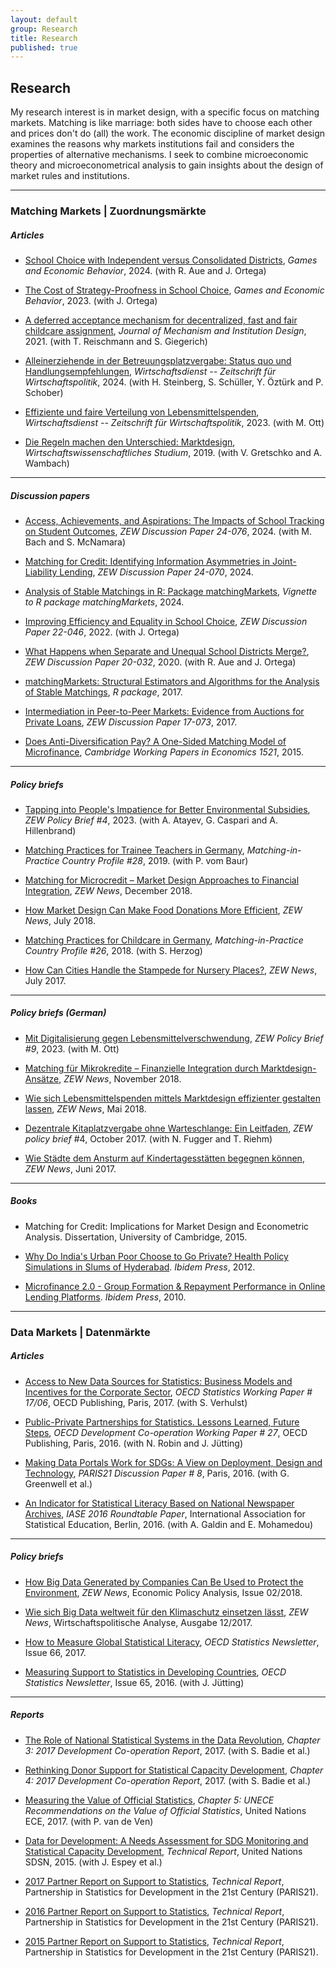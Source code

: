 ```yaml
---
layout: default
group: Research
title: Research
published: true
---
```




## Research

My research interest is in market design, with a specific focus on matching markets. Matching is like marriage: both sides have to choose each other and prices don't do (all) the work. The economic discipline of market design examines the reasons why markets institutions fail and considers the properties of alternative mechanisms. I seek to combine microeconomic theory and microeconometrical analysis to gain insights about the design of market rules and institutions.

***

### Matching Markets | Zuordnungsmärkte

##### Articles

<p> </p>

- [School Choice with Independent versus Consolidated Districts](https://doi.org/10.1016/j.geb.2024.07.003), *Games and Economic Behavior*, 2024. (with R. Aue and J. Ortega)

- [The Cost of Strategy-Proofness in School Choice](https://doi.org/10.1016/j.geb.2023.07.008), *Games and Economic Behavior*, 2023. (with J. Ortega)

- [A deferred acceptance mechanism for decentralized, fast and fair childcare assignment](http://www.mechanism-design.org/arch/v006-1/p_03.pdf), *Journal of Mechanism and Institution Design*, 2021. (with T. Reischmann and  S. Giegerich)

- [Alleinerziehende in der Betreuungsplatzvergabe: Status quo und Handlungsempfehlungen](https://www.wirtschaftsdienst.eu/inhalt/jahr/2024/heft/5/beitrag/alleinerziehende-in-der-betreuungsplatzvergabe-status-quo-und-handlungsempfehlungen.html), *Wirtschaftsdienst -- Zeitschrift für Wirtschaftspolitik*, 2024. (with H. Steinberg, S. Schüller, Y. Öztürk and P. Schober)

- [Effiziente und faire Verteilung von Lebensmittelspenden](https://www.wirtschaftsdienst.eu/inhalt/jahr/2023/heft/8/beitrag/effiziente-und-faire-verteilung-von-lebensmittelspenden.html), *Wirtschaftsdienst -- Zeitschrift für Wirtschaftspolitik*, 2023. (with M. Ott)

- [Die Regeln machen den Unterschied: Marktdesign](https://elibrary.vahlen.de/10.15358/0340-1650-2019-4-22/die-regeln-machen-den-unterschied-marktdesign-jahrgang-48-2019-heft-4), *Wirtschaftswissenschaftliches Studium*, 2019. (with V. Gretschko and A. Wambach)


***

##### Discussion papers

<p> </p>

- [Access, Achievements, and Aspirations: The Impacts of School Tracking on Student Outcomes](https://ftp.zew.de/pub/zew-docs/dp/dp24076.pdf), *ZEW Discussion Paper 24-076*, 2024. (with M. Bach and S. McNamara)

- [Matching for Credit: Identifying Information Asymmetries in Joint-Liability Lending](https://ftp.zew.de/pub/zew-docs/dp/dp24070.pdf), *ZEW Discussion Paper 24-070*, 2024.

- [Analysis of Stable Matchings in R: Package matchingMarkets](https://cran.r-project.org/web/packages/matchingMarkets/vignettes/matching.pdf), *Vignette to R package matchingMarkets*, 2024. <!-- The `matchingMarkets` package contains `R` and `C++` code for the estimation of structural models that correct for the sample selection bias of observed outcomes in matching markets. Matching is concerned with who transacts with whom, and how. For example, who works at which job, which students go to which school, who forms a workgroup with whom, and so on. The empirical analysis of matching markets is naturally subject to sample selection problems.  If agents match assortatively on characteristics unobserved to the analyst but correlated with both the exogenous variable and the outcome of interest, regression estimates will generally be biased. The package further implements matching algorithms such as the deferred-acceptance algorithm for college admissions, the top-trading-cycles algorithm for house allocation and a partitioning linear program for the roommates problem. -->

- [Improving Efficiency and Equality in School Choice](https://www.zew.de/publikationen/improving-efficiency-and-equality-in-school-choice), *ZEW Discussion Paper 22-046*, 2022. (with J. Ortega)

- [What Happens when Separate and Unequal School Districts Merge?](https://www.zew.de/publikationen/what-happens-when-separate-and-unequal-school-districts-merge), *ZEW Discussion Paper 20-032*, 2020. (with R. Aue and J. Ortega)

- [matchingMarkets: Structural Estimators and Algorithms for the Analysis of Stable Matchings](https://cran.r-project.org/web/packages/matchingMarkets/index.html), *R package*, 2017.

- [Intermediation in Peer-to-Peer Markets: Evidence from Auctions for Private Loans](https://www.econstor.eu/bitstream/10419/172525/1/1009650815.pdf), *ZEW Discussion Paper 17-073*, 2017.

- [Does Anti-Diversification Pay? A One-Sided Matching Model of Microfinance](https://ideas.repec.org/p/cam/camdae/1521.html), *Cambridge Working Papers in Economics 1521*, 2015. <!--  In many economic situations, market participation requires that agents form groups subject to exogenous rules. Consider a microfinance institution that decides on rules for diversifying borrower groups in terms of their exposure to income shocks. Such rules affect group repayment by influencing both who matches with whom (direct effect) and who participates in the market (participation). I develop the key trade-off for conflicting predictions of extant theoretical models and estimate both effects separately. Group formation creates an endogeneity problem, but a matching model exploits the exogenous variation from counterfactual groups. I find that while diversification has no participation effect it has a significant positive direct effect. -->

***

##### Policy briefs

<p> </p>

- [Tapping into People's Impatience for Better Environmental Subsidies](https://ftp.zew.de/pub/zew-docs/policybrief/en/pb04-23.pdf), *ZEW Policy Brief #4*, 2023. (with A. Atayev, G. Caspari and A. Hillenbrand)

- [Matching Practices for Trainee Teachers in Germany](http://www.matching-in-practice.eu/matching-practices-for-trainee-teachers-germany/), *Matching-in-Practice Country Profile #28*, 2019. (with P. vom Baur)

- [Matching for Microcredit – Market Design Approaches to Financial Integration](https://ftp.zew.de/pub/zew-docs/zn/en/zn11122018.pdf#page=4), *ZEW News*, December 2018.

- [How Market Design Can Make Food Donations More Efficient](https://ftp.zew.de/pub/zew-docs/zn/en/zn07082018.pdf#page=3), *ZEW News*, July 2018.

- [Matching Practices for Childcare in Germany](http://www.matching-in-practice.eu/matching-practices-for-childcare-germany/), *Matching-in-Practice Country Profile #26*, 2018. (with S. Herzog)

- [How Can Cities Handle the Stampede for Nursery Places?](https://www.zew.de/en/zew/news/how-can-cities-handle-the-stampede-for-nursery-places), *ZEW News*, July 2017.

***

##### Policy briefs (German)

<p> </p>

- [Mit Digitalisierung gegen Lebensmittelverschwendung](https://ftp.zew.de/pub/zew-docs/policybrief/de/pb09-23.pdf), *ZEW Policy Brief #9*, 2023. (with M. Ott)

- [Matching für Mikrokredite – Finanzielle Integration durch Marktdesign-Ansätze](https://ftp.zew.de/pub/zew-docs/zn/zn1118.pdf#page=8), *ZEW News*, November 2018.

- [Wie sich Lebensmittelspenden mittels Marktdesign effizienter gestalten lassen](https://ftp.zew.de/pub/zew-docs/zn/zn0518.pdf#page=8), *ZEW News*, Mai 2018.

- [Dezentrale Kitaplatzvergabe ohne Warteschlange: Ein Leitfaden](https://www.econstor.eu/bitstream/10419/171332/1/1004717962.pdf), *ZEW policy brief* #4, October 2017. (with N. Fugger and T. Riehm)

- [Wie Städte dem Ansturm auf Kindertagesstätten begegnen können](https://ftp.zew.de/pub/zew-docs/zn/zn0617.pdf#page=8), *ZEW News*, Juni 2017.

***

##### Books

<p> </p>

- Matching for Credit: Implications for Market Design and Econometric Analysis. Dissertation, University of Cambridge, 2015.

- [Why Do India's Urban Poor Choose to Go Private? Health Policy Simulations in Slums of Hyderabad](https://www.amazon.com/Indias-Urban-Poor-Choose-Private/dp/3838202384). *Ibidem Press*, 2012. <!--  It is well known that even the abjectly poor in developing countries show marked preferences for private services compared to public offerings. Past research has attributed these preferences to a lack of public provider accountability, which can be observed in terms of provider attitude, and the inavailability of even basic drugs in public health facilities. Stated preference research in bottom at the pyramid markets has shown that the availability of medicines is the predominant factor in hospital choice of the poor.  This paper disentangles consumer preferences for the certain and the uncertain components of expenses for medicines. In line with new theories of insurance demand, discrete choice experiments for maternity care in slums of Hyderabad show that those living below USD 2 per day have even more pronounced preferences for the insured provision of the uncertain component than higher income people.  This insurance demand is shown to be an important, and so far overlooked, factor that explains low income people's predilection for private providers, such as microfinance institutions. <!-- [[working paper](http://www.rug.nl/research/globalisation-studies-groningen/research/conferencesandseminars/conferences/eumicrofinconf2011/papers/4b.klein.pdf) version] -->

- [Microfinance 2.0 - Group Formation & Repayment Performance in Online Lending Platforms](https://www.amazon.com/Microfinance-2-0-Formation-Performance-University/dp/3838201183). *Ibidem Press*, 2010. <!--  Microfinance 2.0 examines the role of reputation-based intermediaries on the world’s largest peer-to-peer online lending platform. This marketplace as well as other recently opened lending websites allow people to auction microcredit over the Internet and are in line with the disintermediation in financial transactions through the power of enabling technologies. To mitigate severe information asymmetries in anonymous online transactions, the platforms allow lenders to delegate the screening of potential borrowers and the monitoring of loan repayments to designated group leaders. Thilo Klein provides an in-depth study into the mechanisms of these credit information networks and critically assesses their potential to ease access to finance for the credit-constrained during the US credit crunch. -->

***
  
### Data Markets | Datenmärkte

##### Articles

<p> </p>

- [Access to New Data Sources for Statistics: Business Models and Incentives for the Corporate Sector](http://www.oecd-ilibrary.org/economics/access-to-new-data-sources-for-statistics_9a1fa77f-en), *OECD Statistics Working Paper # 17/06*, OECD Publishing, Paris, 2017. (with S. Verhulst)
  
- [Public-Private Partnerships for Statistics. Lessons Learned, Future Steps](http://www.oecd-ilibrary.org/development/public-private-partnerships-for-statistics-lessons-learned-future-steps_5jm3nqp1g8wf-en), *OECD Development Co-operation Working Paper # 27*, OECD Publishing, Paris, 2016. (with N. Robin and J. Jütting)

- [Making Data Portals Work for SDGs: A View on Deployment, Design and Technology](http://www.paris21.org/sites/default/files/Paper_on_Data_Portals%20wcover_WEB.pdf), *PARIS21 Discussion Paper # 8*, Paris, 2016. (with G. Greenwell et al.)

- [An Indicator for Statistical Literacy Based on National Newspaper Archives](http://iase-web.org/documents/papers/rt2016/Klein.pdf), *IASE 2016 Roundtable Paper*, International Association for Statistical Education, Berlin, 2016. (with A. Galdin and E. Mohamedou)

***

##### Policy briefs

<p> </p>

- [How Big Data Generated by Companies Can Be Used to Protect the Environment](https://ftp.zew.de/pub/zew-docs/zn/en/zn01022018.pdf#page=5), *ZEW News*, Economic Policy Analysis, Issue 02/2018.

- [Wie sich Big Data weltweit für den Klimaschutz einsetzen lässt](https://ftp.zew.de/pub/zew-docs/zn/zn1217.pdf#page=8), *ZEW News*, Wirtschaftspolitische Analyse, Ausgabe 12/2017.

- [How to Measure Global Statistical Literacy](http://www.oecd.org/std/theoecdstatisticsnewsletter-allissues.htm), *OECD Statistics Newsletter*, Issue 66, 2017.

- [Measuring Support to Statistics in Developing Countries](http://www.oecd.org/std/theoecdstatisticsnewsletter-allissues.htm), *OECD Statistics Newsletter*, Issue 65, 2016. (with J. Jütting)

***

##### Reports

<p> </p>

- [The Role of National Statistical Systems in the Data Revolution](http://www.oecd-ilibrary.org/development/development-co-operation-report-2017_dcr-2017-en), *Chapter 3: 2017 Development Co-operation Report*, 2017. (with S. Badie et al.)

- [Rethinking Donor Support for Statistical Capacity Development](http://www.oecd-ilibrary.org/development/development-co-operation-report-2017_dcr-2017-en), *Chapter 4: 2017 Development Co-operation Report*, 2017.  (with S. Badie et al.)

- [Measuring the Value of Official Statistics](https://www.unece.org/fileadmin/DAM/stats/documents/ece/ces/2017/CES_4-Value_of_Official_Statistics_for_endorsement_for_upload.pdf), *Chapter 5: UNECE Recommendations on the Value of Official Statistics*, United Nations ECE, 2017. (with P. van de Ven)

- [Data for Development: A Needs Assessment for SDG Monitoring and Statistical Capacity Development](http://unsdsn.org/wp-content/uploads/2015/04/Data-for-Development-Full-Report.pdf), *Technical Report*, United Nations SDSN, 2015. (with J. Espey et al.)

- [2017 Partner Report on Support to Statistics](http://www.paris21.org/press2017), *Technical Report*, Partnership in Statistics for Development in the 21st Century (PARIS21).

- [2016 Partner Report on Support to Statistics](http://www.paris21.org/press2016), *Technical Report*, Partnership in Statistics for Development in the 21st Century (PARIS21).

- [2015 Partner Report on Support to Statistics](http://www.paris21.org/press2015), *Technical Report*, Partnership in Statistics for Development in the 21st Century (PARIS21).





